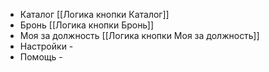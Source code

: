 - Каталог [[Логика кнопки Каталог]]
- Бронь [[Логика кнопки Бронь]]
- Моя за должность [[Логика кнопки Моя за должность]]
- Настройки -
- Помощь -